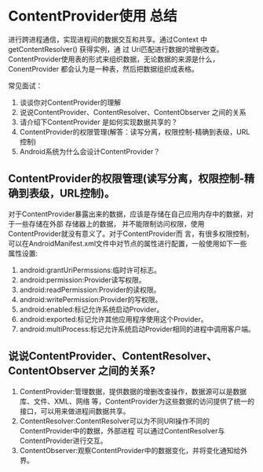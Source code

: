 # ContentProvider使用 总结

进行跨进程通信，实现进程间的数据交互和共享。通过Context 中 getContentResolver() 获得实例，通 过 Uri匹配进行数据的增删改查。
ContentProvider使用表的形式来组织数据，无论数据的来源是什么， ConentProvider 都会认为是一种表，然后把数据组织成表格。

常见面试：

1. 谈谈你对ContentProvider的理解
2. 说说ContentProvider、ContentResolver、ContentObserver 之间的关系
3. 请介绍下ContentProvider 是如何实现数据共享的？
4. ContentProvider的权限管理(解答：读写分离，权限控制-精确到表级，URL控制)
5. Android系统为什么会设计ContentProvider？

## ContentProvider的权限管理(读写分离，权限控制-精确到表级，URL控制)。

对于ContentProvider暴露出来的数据，应该是存储在自己应用内存中的数据，对于一些存储在外部 存储器上的数据，
并不能限制访问权限，使用ContentProvider就没有意义了。对于ContentProvider而 言，有很多权限控制，
可以在AndroidManifest.xml文件中对节点的属性进行配置，一般使用如下一些 属性设置:

1. android:grantUriPermssions:临时许可标志。
2. android:permission:Provider读写权限。 
3. android:readPermission:Provider的读权限。 
4. android:writePermission:Provider的写权限。 
5. android:enabled:标记允许系统启动Provider。 
6. android:exported:标记允许其他应用程序使用这个Provider。 
7. android:multiProcess:标记允许系统启动Provider相同的进程中调用客户端。

## 说说ContentProvider、ContentResolver、ContentObserver 之间的关系?
1. ContentProvider:管理数据，提供数据的增删改查操作，数据源可以是数据库、文件、XML、网络 等，ContentProvider为这些数据的访问提供了统一的接口，可以用来做进程间数据共享。
2. ContentResolver:ContentResolver可以为不同URI操作不同的ContentProvider中的数据，外部进程 可以通过ContentResolver与ContentProvider进行交互。
3. ContentObserver:观察ContentProvider中的数据变化，并将变化通知给外界。



